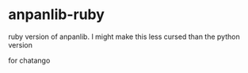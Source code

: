 # anpanlib-ruby
ruby version of anpanlib. I might make this less cursed than the python version

for chatango
